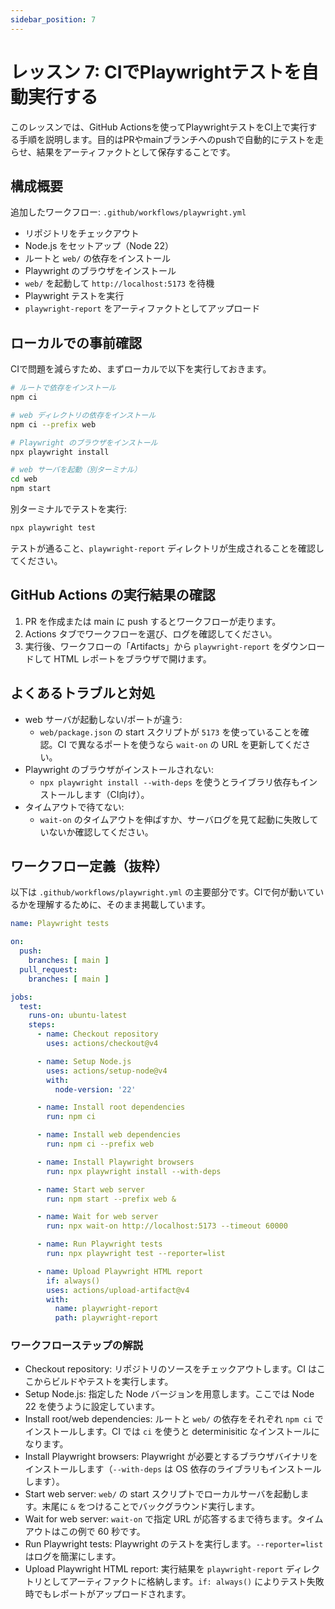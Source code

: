 ```yaml
---
sidebar_position: 7
---
```


# レッスン 7: CIでPlaywrightテストを自動実行する

このレッスンでは、GitHub Actionsを使ってPlaywrightテストをCI上で実行する手順を説明します。目的はPRやmainブランチへのpushで自動的にテストを走らせ、結果をアーティファクトとして保存することです。

## 構成概要

追加したワークフロー: `.github/workflows/playwright.yml`

- リポジトリをチェックアウト
- Node.js をセットアップ（Node 22）
- ルートと `web/` の依存をインストール
- Playwright のブラウザをインストール
- `web/` を起動して `http://localhost:5173` を待機
- Playwright テストを実行
- `playwright-report` をアーティファクトとしてアップロード

## ローカルでの事前確認

CIで問題を減らすため、まずローカルで以下を実行しておきます。

```bash
# ルートで依存をインストール
npm ci

# web ディレクトリの依存をインストール
npm ci --prefix web

# Playwright のブラウザをインストール
npx playwright install

# web サーバを起動（別ターミナル）
cd web
npm start
```

別ターミナルでテストを実行:

```bash
npx playwright test
```

テストが通ること、`playwright-report` ディレクトリが生成されることを確認してください。

## GitHub Actions の実行結果の確認

1. PR を作成または main に push するとワークフローが走ります。
2. Actions タブでワークフローを選び、ログを確認してください。
3. 実行後、ワークフローの「Artifacts」から `playwright-report` をダウンロードして HTML レポートをブラウザで開けます。

## よくあるトラブルと対処

- web サーバが起動しない/ポートが違う:
  - `web/package.json` の start スクリプトが `5173` を使っていることを確認。CI で異なるポートを使うなら `wait-on` の URL を更新してください。
- Playwright のブラウザがインストールされない:
  - `npx playwright install --with-deps` を使うとライブラリ依存もインストールします（CI向け）。
- タイムアウトで待てない:
  - `wait-on` のタイムアウトを伸ばすか、サーバログを見て起動に失敗していないか確認してください。

## ワークフロー定義（抜粋）

以下は `.github/workflows/playwright.yml` の主要部分です。CIで何が動いているかを理解するために、そのまま掲載しています。

```yaml
name: Playwright tests

on:
  push:
    branches: [ main ]
  pull_request:
    branches: [ main ]

jobs:
  test:
    runs-on: ubuntu-latest
    steps:
      - name: Checkout repository
        uses: actions/checkout@v4

      - name: Setup Node.js
        uses: actions/setup-node@v4
        with:
          node-version: '22'

      - name: Install root dependencies
        run: npm ci

      - name: Install web dependencies
        run: npm ci --prefix web

      - name: Install Playwright browsers
        run: npx playwright install --with-deps

      - name: Start web server
        run: npm start --prefix web &

      - name: Wait for web server
        run: npx wait-on http://localhost:5173 --timeout 60000

      - name: Run Playwright tests
        run: npx playwright test --reporter=list

      - name: Upload Playwright HTML report
        if: always()
        uses: actions/upload-artifact@v4
        with:
          name: playwright-report
          path: playwright-report
```

### ワークフローステップの解説

- Checkout repository: リポジトリのソースをチェックアウトします。CI はここからビルドやテストを実行します。
- Setup Node.js: 指定した Node バージョンを用意します。ここでは Node 22 を使うように設定しています。
- Install root/web dependencies: ルートと `web/` の依存をそれぞれ `npm ci` でインストールします。CI では `ci` を使うと determinisitic なインストールになります。
- Install Playwright browsers: Playwright が必要とするブラウザバイナリをインストールします（`--with-deps` は OS 依存のライブラリもインストールします）。
- Start web server: `web/` の start スクリプトでローカルサーバを起動します。末尾に `&` をつけることでバックグラウンド実行します。
- Wait for web server: `wait-on` で指定 URL が応答するまで待ちます。タイムアウトはこの例で 60 秒です。
- Run Playwright tests: Playwright のテストを実行します。`--reporter=list` はログを簡潔にします。
- Upload Playwright HTML report: 実行結果を `playwright-report` ディレクトリとしてアーティファクトに格納します。`if: always()` によりテスト失敗時でもレポートがアップロードされます。
